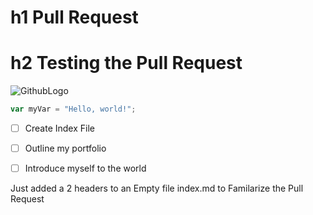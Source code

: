 # h1 Pull Request
# h2 Testing the Pull Request


![GithubLogo](https://miro.medium.com/max/1104/1*Yg2U5OH7uEnrmjwswbFwiw.jpeg)

``` javascript
var myVar = "Hello, world!";
```

- [ ] Create Index File
- [ ] Outline my portfolio
- [ ] Introduce myself to the world



Just added a 2 headers to an Empty file index.md to Familarize the Pull Request
